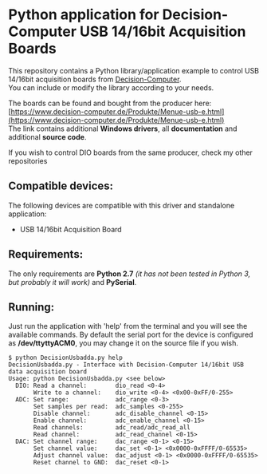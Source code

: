 # Python application for Decision-Computer USB 14/16bit Acquisition Boards
This repository contains a Python library/application example to control USB 14/16bit acquisition boards from [Decision-Computer](https://www.decision-computer.de/index.html).  
You can include or modify the library according to your needs. 

The boards can be found and bought from the producer here: [https://www.decision-computer.de/Produkte/Menue-usb-e.html](https://www.decision-computer.de/Produkte/Menue-usb-e.html)  
The link contains additional **Windows drivers**, all **documentation** and additional **source code**.

If you wish to control DIO boards from the same producer, check my other repositories

## Compatible devices:
The following devices are compatible with this driver and standalone application:
  - USB 14/16bit Acquisition Board

## Requirements:
The only requirements are **Python 2.7** *(it has not been tested in Python 3, but probably it will work)* and **PySerial**.

## Running:
Just run the application with 'help' from the terminal and you will see the available commands. By default the serial port for the device is configured as **/dev/ttyttyACM0**, you may change it on the source file if you wish.
```shell
$ python DecisionUsbadda.py help
DecisionUsbadda.py - Interface with Decision-Computer 14/16bit USB data acquisition board
Usage: python DecisionUsbadda.py <see below>
  DIO: Read a channel:        dio_read <0-4>
       Write to a channel:    dio_write <0-4> <0x00-0xFF/0-255>
  ADC: Set range:             adc_range <0-3>
       Set samples per read:  adc_samples <0-255>
       Disable channel:       adc_disable_channel <0-15>
       Enable channel:        adc_enable_channel <0-15>
       Read channels:         adc_read/adc_read_all
       Read channel:          adc_read_channel <0-15>
  DAC: Set channel range:     dac_range <0-1> <0-15>
       Set channel value:     dac_set <0-1> <0x0000-0xFFFF/0-65535>
       Adjust channel value:  dac_adjust <0-1> <0x0000-0xFFFF/0-65535>
       Reset channel to GND:  dac_reset <0-1>
```
